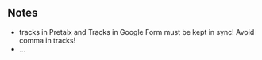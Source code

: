 ## Notes

* tracks in Pretalx and Tracks in Google Form must be kept in sync! Avoid comma in tracks!
* ...
